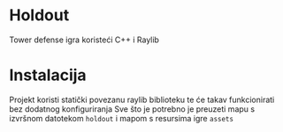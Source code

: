 # Holdout
Tower defense igra koristeći C++ i Raylib

# Instalacija
Projekt koristi statički povezanu raylib biblioteku te će takav funkcionirati bez dodatnog konfiguriranja
Sve što je potrebno je preuzeti mapu s izvršnom datotekom ``holdout`` i mapom s resursima igre ``assets``
